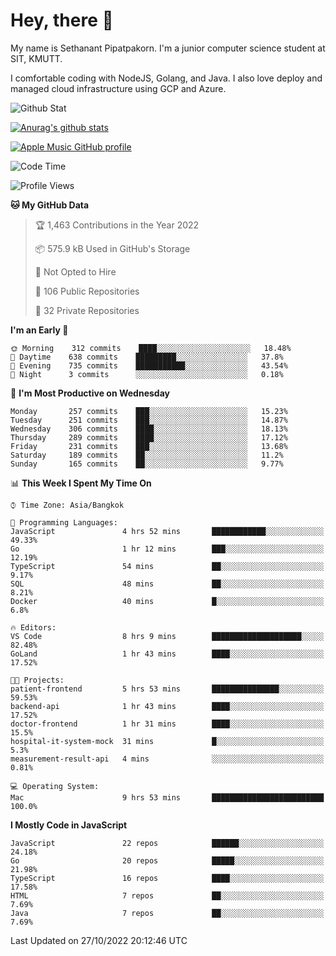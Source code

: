 # Hey, there 🙌
My name is Sethanant Pipatpakorn. I'm a junior computer science student at SIT, KMUTT.

I comfortable coding with NodeJS, Golang, and Java. I also love deploy and managed cloud infrastructure using GCP and Azure.

![Github Stat](https://github-profile-summary-cards.vercel.app/api/cards/profile-details?username=thetkpark&theme=dracula)

[![Anurag's github stats](https://github-readme-stats.vercel.app/api?username=thetkpark&count_private=true&show_icons=true&theme=tokyonight)](https://github.com/anuraghazra/github-readme-stats)

[![Apple Music GitHub profile](https://apple-music-github-profile.rayriffy.com/theme/light.svg?uid=000347.6120fcbefcb74cd59d65c108cc315787.1333)](https://github.com/rayriffy/apple-music-github-profile)

<!--START_SECTION:waka-->
![Code Time](http://img.shields.io/badge/Code%20Time-865%20hrs%2017%20mins-blue)

![Profile Views](http://img.shields.io/badge/Profile%20Views-1-blue)

**🐱 My GitHub Data** 

> 🏆 1,463 Contributions in the Year 2022
 > 
> 📦 575.9 kB Used in GitHub's Storage 
 > 
> 🚫 Not Opted to Hire
 > 
> 📜 106 Public Repositories 
 > 
> 🔑 32 Private Repositories  
 > 
**I'm an Early 🐤** 

```text
🌞 Morning    312 commits    ████░░░░░░░░░░░░░░░░░░░░░   18.48% 
🌆 Daytime    638 commits    █████████░░░░░░░░░░░░░░░░   37.8% 
🌃 Evening    735 commits    ███████████░░░░░░░░░░░░░░   43.54% 
🌙 Night      3 commits      ░░░░░░░░░░░░░░░░░░░░░░░░░   0.18%

```
📅 **I'm Most Productive on Wednesday** 

```text
Monday       257 commits    ███░░░░░░░░░░░░░░░░░░░░░░   15.23% 
Tuesday      251 commits    ███░░░░░░░░░░░░░░░░░░░░░░   14.87% 
Wednesday    306 commits    ████░░░░░░░░░░░░░░░░░░░░░   18.13% 
Thursday     289 commits    ████░░░░░░░░░░░░░░░░░░░░░   17.12% 
Friday       231 commits    ███░░░░░░░░░░░░░░░░░░░░░░   13.68% 
Saturday     189 commits    ██░░░░░░░░░░░░░░░░░░░░░░░   11.2% 
Sunday       165 commits    ██░░░░░░░░░░░░░░░░░░░░░░░   9.77%

```


📊 **This Week I Spent My Time On** 

```text
⌚︎ Time Zone: Asia/Bangkok

💬 Programming Languages: 
JavaScript               4 hrs 52 mins       ████████████░░░░░░░░░░░░░   49.33% 
Go                       1 hr 12 mins        ███░░░░░░░░░░░░░░░░░░░░░░   12.19% 
TypeScript               54 mins             ██░░░░░░░░░░░░░░░░░░░░░░░   9.17% 
SQL                      48 mins             ██░░░░░░░░░░░░░░░░░░░░░░░   8.21% 
Docker                   40 mins             █░░░░░░░░░░░░░░░░░░░░░░░░   6.8%

🔥 Editors: 
VS Code                  8 hrs 9 mins        ████████████████████░░░░░   82.48% 
GoLand                   1 hr 43 mins        ████░░░░░░░░░░░░░░░░░░░░░   17.52%

🐱‍💻 Projects: 
patient-frontend         5 hrs 53 mins       ███████████████░░░░░░░░░░   59.53% 
backend-api              1 hr 43 mins        ████░░░░░░░░░░░░░░░░░░░░░   17.52% 
doctor-frontend          1 hr 31 mins        ████░░░░░░░░░░░░░░░░░░░░░   15.5% 
hospital-it-system-mock  31 mins             █░░░░░░░░░░░░░░░░░░░░░░░░   5.3% 
measurement-result-api   4 mins              ░░░░░░░░░░░░░░░░░░░░░░░░░   0.81%

💻 Operating System: 
Mac                      9 hrs 53 mins       █████████████████████████   100.0%

```

**I Mostly Code in JavaScript** 

```text
JavaScript               22 repos            ██████░░░░░░░░░░░░░░░░░░░   24.18% 
Go                       20 repos            █████░░░░░░░░░░░░░░░░░░░░   21.98% 
TypeScript               16 repos            ████░░░░░░░░░░░░░░░░░░░░░   17.58% 
HTML                     7 repos             ██░░░░░░░░░░░░░░░░░░░░░░░   7.69% 
Java                     7 repos             ██░░░░░░░░░░░░░░░░░░░░░░░   7.69%

```



 Last Updated on 27/10/2022 20:12:46 UTC
<!--END_SECTION:waka-->
